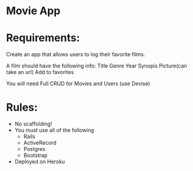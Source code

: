 # Movie App
# Requirements:

Create an app that allows users to log their favorite films.

A film should have the following info:
Title
Genre
Year
Synopis 
Picture(can take an url)
Add to favorites

You will need Full CRUD for Movies and Users (use Devise)

# Rules:
- No scaffolding!
- You must use all of the following
    - Rails
    - ActiveRecord
    - Postgres
    - Bootstrap
- Deployed on Heroku
